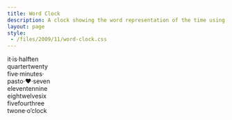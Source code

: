 ```yaml
---
title: Word Clock
description: A clock showing the word representation of the time using CSS and JavaScript.
layout: page
style:
 - /files/2009/11/word-clock.css
---
```


<div id="clock">
<span class="it">it</span>·<span class="is">is</span>·<span class="half">h<span class="quarter">a</span>lf</span><span class="n10from">ten</span><br />
<span class="quarter">quarter</span><span class="n20from n25from">twenty</span><br />
<span class="n25from n5from">five</span>·<span class="minutes">minutes</span>·<br />
<span class="half past">pas<span class="to">t</span></span><span class="to">o</span>·<span id="sec">♥</span>·<span class="n7">seven</span><br />
<span class="n11">eleven</span><span class="n10">ten</span><span class="n9">nine</span><br />
<span class="n8">eigh<span class="n12">t</span></span><span class="n12">welve</span><span class="n6">six</span><br />
<span class="n5">five</span><span class="n4">four</span><span class="n3">three</span><br />
<span class="n2">tw<span class="n1">o</span></span><span class="n1">ne</span>·<span class="oclock">o’clock</span>
</div>

<script nonce="" src="/files/2009/11/word-clock.js"></script>

